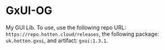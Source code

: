 # GxUI-OG

My GUI Lib. To use, use the following repo URL: `https://repo.hotten.cloud/releases`, the following package: `uk.hotten.gxui`, and artifact: `gxui:1.3.1`.
